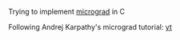
Trying to implement [micrograd](https://github.com/karpathy/micrograd) in C

Following Andrej Karpathy's micrograd tutorial: [yt](https://youtu.be/VMj-3S1tku0)